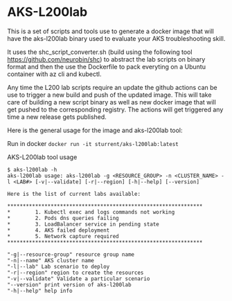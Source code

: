 # AKS-L200lab

This is a set of scripts and tools use to generate a docker image that will have the aks-l200lab binary used to evaluate your AKS troubleshooting skill.

It uses the shc_script_converter.sh (build using the following tool https://github.com/neurobin/shc) to abstract the lab scripts on binary format and then the use the Dockerfile to pack everyting on a Ubuntu container with az cli and kubectl.

Any time the L200 lab scripts require an update the github actions can be use to trigger a new build and push of the updated image.
This will take care of building a new script binary as well as new docker image that will get pushed to the corresponding registry.
The actions will get triggered any time a new release gets published.

Here is the general usage for the image and aks-l200lab tool:

Run in docker
```docker run -it sturrent/aks-l200lab:latest```

AKS-L200lab tool usage
```
$ aks-l200lab -h
aks-l200lab usage: aks-l200lab -g <RESOURCE_GROUP> -n <CLUSTER_NAME> -l <LAB#> [-v|--validate] [-r|--region] [-h|--help] [--version]

Here is the list of current labs available:

***************************************************************
*        1. Kubectl exec and logs commands not working
*        2. Pods dns queries failing
*        3. LoadBalancer service in pending state
*        4. AKS failed deployment
*        5. Network capture required
***************************************************************

"-g|--resource-group" resource group name
"-n|--name" AKS cluster name
"-l|--lab" Lab scenario to deploy
"-r|--region" region to create the resources
"-v|--validate" Validate a particular scenario
"--version" print version of aks-l200lab
"-h|--help" help info
```
